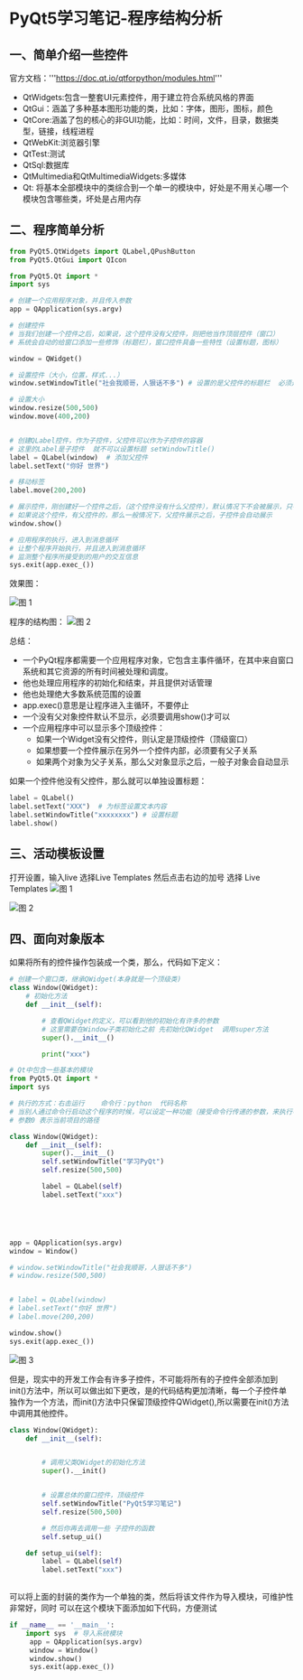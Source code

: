 # PyQt5学习笔记-程序结构分析

## 一、简单介绍一些控件
官方文档：'''https://doc.qt.io/qtforpython/modules.html'''

* QtWidgets:包含一整套UI元素控件，用于建立符合系统风格的界面
* QtGui：涵盖了多种基本图形功能的类，比如：字体，图形，图标，颜色
* QtCore:涵盖了包的核心的非GUI功能，比如：时间，文件，目录，数据类型，链接，线程进程
* QtWebKit:浏览器引擎
* QtTest:测试
* QtSql:数据库
* QtMultimedia和QtMultimediaWidgets:多媒体
* Qt: 将基本全部模块中的类综合到一个单一的模块中，好处是不用关心哪一个模块包含哪些类，坏处是占用内存

## 二、程序简单分析

```python
from PyQt5.QtWidgets import QLabel,QPushButton
from PyQt5.QtGui import QIcon

```

```python
from PyQt5.Qt import *
import sys

# 创建一个应用程序对象，并且传入参数
app = QApplication(sys.argv)

# 创建控件
# 当我们创建一个控件之后，如果说，这个控件没有父控件，则把他当作顶层控件（窗口）
# 系统会自动的给窗口添加一些修饰（标题栏），窗口控件具备一些特性（设置标题，图标）

window = QWidget()

# 设置控件（大小，位置，样式...）
window.setWindowTitle("社会我顺哥，人狠话不多") # 设置的是父控件的标题栏  必须是顶层控件

# 设置大小
window.resize(500,500)
window.move(400,200)


# 创建QLabel控件，作为子控件，父控件可以作为子控件的容器
# 这里的Label是子控件  就不可以设置标题 setWindowTitle()
label = QLabel(window)  # 添加父控件
label.setText("你好 世界")

# 移动标签
label.move(200,200)

# 展示控件，刚创建好一个控件之后，（这个控件没有什么父控件），默认情况下不会被展示，只有手动的调用show()才可以
# 如果说这个控件，有父控件的，那么一般情况下，父控件展示之后，子控件会自动展示
window.show()

# 应用程序的执行，进入到消息循环
# 让整个程序开始执行，并且进入到消息循环
# 监测整个程序所接受到的用户的交互信息
sys.exit(app.exec_())

```

效果图：

![图 1](../../images/ce4328cf25ee6eaa10c7948cf564aeb32e096d2247f0efc89e8593e145b5649d.png)  

程序的结构图：
![图 2](../../images/eac9c9bae3f589ae231d283d726c38fac0f46af366ab7341ac827bb0a22f75cf.png)  


总结：

* 一个PyQt程序都需要一个应用程序对象，它包含主事件循环，在其中来自窗口系统和其它资源的所有时间被处理和调度。
* 他也处理应用程序的初始化和结束，并且提供对话管理
* 他也处理绝大多数系统范围的设置
* app.exec()意思是让程序进入主循环，不要停止
* 一个没有父对象控件默认不显示，必须要调用show()才可以
* 一个应用程序中可以显示多个顶级控件：
  * 如果一个Widget没有父控件，则认定是顶级控件（顶级窗口）
  * 如果想要一个控件展示在另外一个控件内部，必须要有父子关系
  * 如果两个对象为父子关系，那么父对象显示之后，一般子对象会自动显示


如果一个控件他没有父控件，那么就可以单独设置标题：

```python
label = QLabel()
label.setText("XXX")  # 为标签设置文本内容
label.setWindowTitle("xxxxxxxx") # 设置标题
label.show()

```

## 三、活动模板设置

打开设置，输入live 选择Live Templates 然后点击右边的加号 选择 Live Templates
![图 1](../../images/f6f8007cc66e57ef456dec23f6fb7ec43b9898bf5200335bd686490debb18a33.png)  

![图 2](../../images/6280b9fe6212dcb40c48103f05ea36468d3c180f46ee70ec531906e586b46f7a.png)  

## 四、面向对象版本

如果将所有的控件操作包装成一个类，那么，代码如下定义：

```python
# 创建一个窗口类，继承QWidget(本身就是一个顶级类)
class Window(QWidget):
    # 初始化方法
    def __init__(self):

        # 查看QWidget的定义，可以看到他的初始化有许多的参数
        # 这里需要在Window子类初始化之前 先初始化QWidget  调用super方法
        super().__init__()

        print("xxx")

```



```python 
# Qt中包含一些基本的模块
from PyQt5.Qt import *
import sys

# 执行的方式：右击运行    命令行：python  代码名称
# 当别人通过命令行启动这个程序的时候，可以设定一种功能（接受命令行传递的参数，来执行不同的逻辑，也就是代码中有好几个if else，用0 1 2 3选择执行哪一个代码块）
# 参数0 表示当前项目的路径

class Window(QWidget):
    def __init__(self):
        super().__init__()
        self.setWindowTitle("学习PyQt")
        self.resize(500,500)

        label = QLabel(self)
        label.setText("xxx")





app = QApplication(sys.argv)
window = Window()

# window.setWindowTitle("社会我顺哥，人狠话不多")
# window.resize(500,500)


# label = QLabel(window)
# label.setText("你好 世界")
# label.move(200,200)

window.show()
sys.exit(app.exec_())
```

![图 3](../../images/0836bb41c598aaea3b025f4ab4a1ff162009f7c5d7dc0571caff49908ad2e6a4.png)  


但是，现实中的开发工作会有许多子控件，不可能将所有的子控件全部添加到init()方法中，所以可以做出如下更改，是的代码结构更加清晰，每一个子控件单独作为一个方法，而init()方法中只保留顶级控件QWidget(),所以需要在init()方法中调用其他控件。


```python
class Window(QWidget):
    def __init__(self):


        # 调用父类QWidget的初始化方法
        super().__init()


        # 设置总体的窗口控件，顶级控件
        self.setWindowTitle("PyQt5学习笔记")
        self.resize(500,500)

        # 然后你再去调用一些 子控件的函数
        self.setup_ui()

    def setup_ui(self):
        label = QLabel(self)
        label.setText("xxx")
    

```

可以将上面的封装的类作为一个单独的类，然后将该文件作为导入模块，可维护性非常好，同时 可以在这个模块下面添加如下代码，方便测试

```python
if __name__ == '__main__':
    import sys  # 导入系统模块
     app = QApplication(sys.argv)
     window = Window()
     window.show()
     sys.exit(app.exec_())

```
